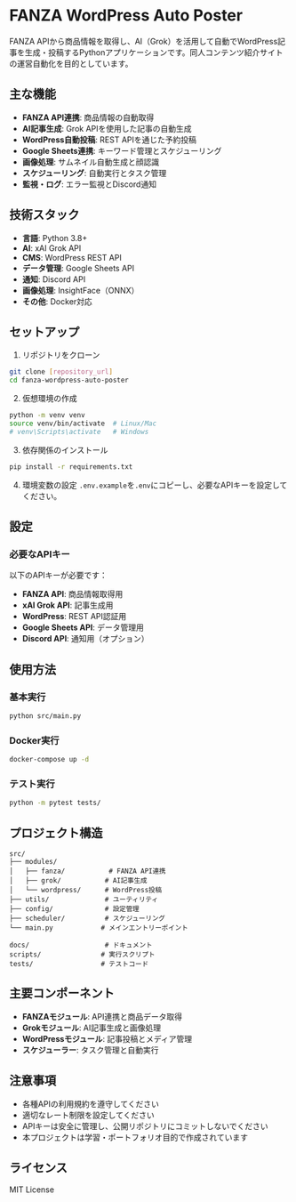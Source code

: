 # FANZA WordPress Auto Poster

FANZA APIから商品情報を取得し、AI（Grok）を活用して自動でWordPress記事を生成・投稿するPythonアプリケーションです。同人コンテンツ紹介サイトの運営自動化を目的としています。

## 主な機能

- **FANZA API連携**: 商品情報の自動取得
- **AI記事生成**: Grok APIを使用した記事の自動生成
- **WordPress自動投稿**: REST APIを通じた予約投稿
- **Google Sheets連携**: キーワード管理とスケジューリング
- **画像処理**: サムネイル自動生成と顔認識
- **スケジューリング**: 自動実行とタスク管理
- **監視・ログ**: エラー監視とDiscord通知

## 技術スタック

- **言語**: Python 3.8+
- **AI**: xAI Grok API
- **CMS**: WordPress REST API
- **データ管理**: Google Sheets API
- **通知**: Discord API
- **画像処理**: InsightFace（ONNX）
- **その他**: Docker対応

## セットアップ

1. リポジトリをクローン
```bash
git clone [repository_url]
cd fanza-wordpress-auto-poster
```

2. 仮想環境の作成
```bash
python -m venv venv
source venv/bin/activate  # Linux/Mac
# venv\Scripts\activate   # Windows
```

3. 依存関係のインストール
```bash
pip install -r requirements.txt
```

4. 環境変数の設定
`.env.example`を`.env`にコピーし、必要なAPIキーを設定してください。

## 設定

### 必要なAPIキー

以下のAPIキーが必要です：

- **FANZA API**: 商品情報取得用
- **xAI Grok API**: 記事生成用
- **WordPress**: REST API認証用
- **Google Sheets API**: データ管理用
- **Discord API**: 通知用（オプション）

## 使用方法

### 基本実行
```bash
python src/main.py
```

### Docker実行
```bash
docker-compose up -d
```

### テスト実行
```bash
python -m pytest tests/
```

## プロジェクト構造

```
src/
├── modules/
│   ├── fanza/           # FANZA API連携
│   ├── grok/           # AI記事生成
│   └── wordpress/      # WordPress投稿
├── utils/              # ユーティリティ
├── config/             # 設定管理
├── scheduler/          # スケジューリング
└── main.py            # メインエントリーポイント

docs/                   # ドキュメント
scripts/               # 実行スクリプト
tests/                 # テストコード
```

## 主要コンポーネント

- **FANZAモジュール**: API連携と商品データ取得
- **Grokモジュール**: AI記事生成と画像処理
- **WordPressモジュール**: 記事投稿とメディア管理
- **スケジューラー**: タスク管理と自動実行

## 注意事項

- 各種APIの利用規約を遵守してください
- 適切なレート制限を設定してください
- APIキーは安全に管理し、公開リポジトリにコミットしないでください
- 本プロジェクトは学習・ポートフォリオ目的で作成されています

## ライセンス

MIT License 